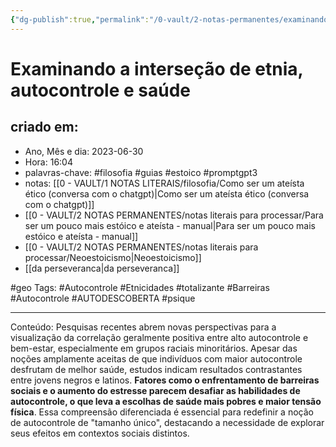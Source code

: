 ```yaml
---
{"dg-publish":true,"permalink":"/0-vault/2-notas-permanentes/examinando-a-intersecao-de-etnia-autocontrole-e-saude/","tags":["permanente","filosofia","guias","estoico","promptgpt3","geo","Autocontrole","Etnicidades","totalizante","Barreiras","AUTODESCOBERTA","psique"],"dgHomeLink":true,"dgShowLocalGraph":true,"dgShowFileTree":true,"dgEnableSearch":true,"noteIcon":""}
---
```


# Examinando a interseção de etnia, autocontrole e saúde

## criado em: 
-  Ano, Mês e dia: 2023-06-30
- Hora: 16:04
- palavras-chave: #filosofia #guias #estoico #promptgpt3  
- notas: [[0 - VAULT/1 NOTAS LITERAIS/filosofia/Como ser um ateísta ético (conversa com o chatgpt)\|Como ser um ateísta ético (conversa com o chatgpt)]]
- [[0 - VAULT/2 NOTAS PERMANENTES/notas literais para processar/Para ser um pouco mais estóico e ateísta - manual\|Para ser um pouco mais estóico e ateísta - manual]]
- [[0 - VAULT/2 NOTAS PERMANENTES/notas literais para processar/Neoestoicismo\|Neoestoicismo]]
- [[da perseveranca\|da perseveranca]]

#geo 
Tags: #Autocontrole #Etnicidades #totalizante  #Barreiras #Autocontrole #AUTODESCOBERTA #psique 

---
Conteúdo: Pesquisas recentes abrem novas perspectivas para a visualização da correlação geralmente positiva entre alto autocontrole e bem-estar, especialmente em grupos raciais minoritários. Apesar das noções amplamente aceitas de que indivíduos com maior autocontrole desfrutam de melhor saúde, estudos indicam resultados contrastantes entre jovens negros e latinos. **Fatores como o enfrentamento de barreiras sociais e o aumento do estresse parecem desafiar as habilidades de autocontrole, o que leva a escolhas de saúde mais pobres e maior tensão física**. Essa compreensão diferenciada é essencial para redefinir a noção de autocontrole de "tamanho único", destacando a necessidade de explorar seus efeitos em contextos sociais distintos.